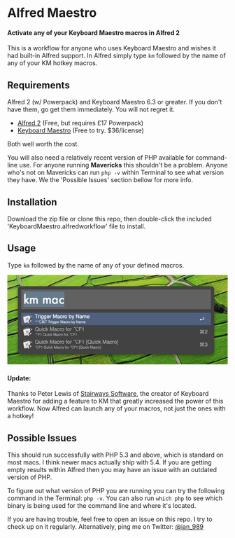 # Alfred Maestro

#### Activate any of your Keyboard Maestro macros in Alfred 2

This is a workflow for anyone who uses Keyboard Maestro and wishes it had built-in Alfred support. In Alfred simply type `km` followed by the name of any of your KM hotkey macros.

## Requirements 

Alfred 2 (w/ Powerpack) and Keyboard Maestro 6.3 or greater. If you don't have them, go get them immediately. You will not regret it.

- [Alfred 2](http://www.alfredapp.com/) (Free, but requires £17 Powerpack)
- [Keyboard Maestro](http://www.keyboardmaestro.com/main/) (Free to try. $36/license)

Both well worth the cost.

You will also need a relatively recent version of PHP available for command-line use. For anyone running **Mavericks** this shouldn't be a problem. Anyone who's not on Mavericks can run `php -v` within Terminal to see what version they have. We the 'Possible Issues' section bellow for more info. 

## Installation

Download the zip file or clone this repo, then double-click the included 'KeyboardMaestro.alfredworkflow' file to install. 

## Usage

Type `km` followed by the name of any of your defined macros. 

![usage example screen](screen.png "Usage Example")

#### Update:

Thanks to Peter Lewis of [Stairways Software][stair], the creator of Keyboard Maestro for adding a feature to KM that greatly increased the power of this workflow. Now Alfred can launch any of your macros, not just the ones with a hotkey!

[stair]: http://www.stairways.com/main/

## Possible Issues 
This should run successfully with PHP 5.3 and above, which is standard on most macs. I think newer macs actually ship with 5.4. If you are getting empty results within Alfred then you may have an issue with an outdated version of PHP. 

To figure out what version of PHP you are running you can try the following command in the Terminal: `php -v`. You can also run `which php` to see which binary is being used for the command line and where it's located.

If you are having trouble, feel free to open an issue on this repo. I try to check up on it regularly. Alternatively, ping me on Twitter: [@ian_989](https://twitter.com/ian_989)

